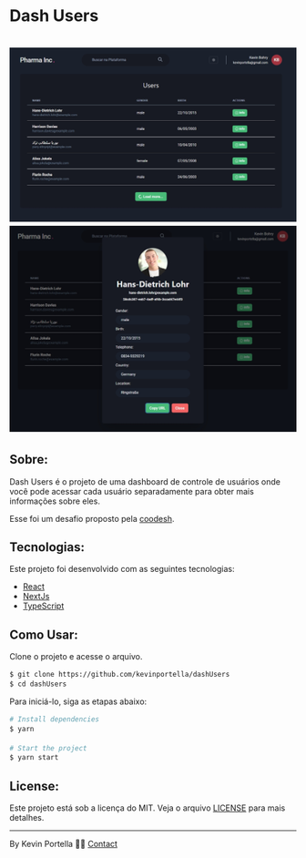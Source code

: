 <p align="center">
  <h1>Dash Users</h1>
</p>

<h1 align="center">
  <img src='./interface.jpg'>
  <img src='./interface_modal.jpg'>
</h1>

## Sobre: 

Dash Users é o projeto de uma dashboard de controle de usuários onde você pode acessar cada usuário separadamente para obter mais informações sobre eles.

Esse foi um desafio proposto pela [coodesh](https://lab.coodesh.com/public-challenges/front-end-challenge-2021).

## Tecnologias:

Este projeto foi desenvolvido com as seguintes tecnologias: 

- [React](https://reactjs.org)
- [NextJs](https://nextjs.org)
- [TypeScript](https://www.typescriptlang.org/)

## Como Usar:

Clone o projeto e acesse o arquivo.

```bash
$ git clone https://github.com/kevinportella/dashUsers
$ cd dashUsers
```

Para iniciá-lo, siga as etapas abaixo: 
```bash
# Install dependencies
$ yarn

# Start the project 
$ yarn start
```

## License:

Este projeto está sob a licença do MIT. Veja o arquivo [LICENSE](LICENSE.md) para mais detalhes.

---

By Kevin Portella 👋🏽 [Contact](https://www.linkedin.com/in/kevin-bohry-58a4614b/)
